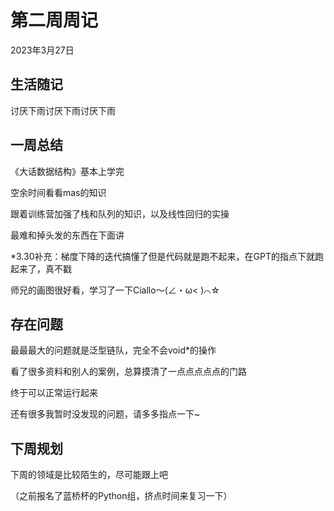 # 第二周周记

2023年3月27日

## 生活随记

讨厌下雨讨厌下雨讨厌下雨

## 一周总结

《大话数据结构》基本上学完

空余时间看看mas的知识

跟着训练营加强了栈和队列的知识，以及线性回归的实操

最难和掉头发的东西在下面讲

*3.30补充：梯度下降的迭代搞懂了但是代码就是跑不起来，在GPT的指点下就跑起来了，真不戳

师兄的画图很好看，学习了一下Ciallo～(∠・ω< )⌒☆

## 存在问题

最最最大的问题就是泛型链队，完全不会void*的操作

看了很多资料和别人的案例，总算摸清了一点点点点点的门路

终于可以正常运行起来

还有很多我暂时没发现的问题，请多多指点一下~

## 下周规划

下周的领域是比较陌生的，尽可能跟上吧

（之前报名了蓝桥杯的Python组，挤点时间来复习一下）